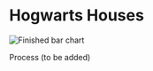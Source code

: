 # Hogwarts Houses
![Finished bar chart](/../process/images/design11.gif?raw=true "Finished")

Process (to be added)
